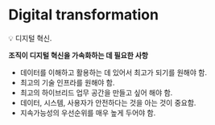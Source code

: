 # Digital transformation

<aside>
💡 디지털 혁신.

</aside>

**조직이 디지털 혁신을 가속화하는 데 필요한 사항**

- 데이터를 이해하고 활용하는 데 있어서 최고가 되기를 원해야 함.
- 최고의 기술 인프라를 원해야 함.
- 최고의 하이브리드 업무 공간을 만들고 싶어 해야 함.
- 데이터, 시스템, 사용자가 안전하다는 것을 아는 것이 중요함.
- 지속가능성의 우선순위를 매우 높게 두어야 함.